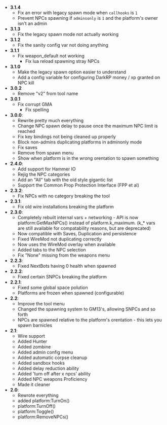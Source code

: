 * __3.1.4__
  - Fix an error with legacy spawn mode when `callhooks` is `1`
  - Prevent NPCs spawning if `adminsonly` is `1` and the platform's owner isn't an admin
* __3.1.3__
  - Fix the legacy spawn mode not actually working
* __3.1.2__
  - Fix the sanity config var not doing anything
* __3.1.1__
  - Fix weapon_default not working
	- Fix lua reload spawning stray NPCs
* __3.1.0__
	- Make the legacy spawn option easier to understand
  - Add a config variable for configuring DarkRP money / xp granted on NPC kill
* __3.0.2__
  - Remove "v2" from tool name
* __3.0.1__
  - Fix corrupt GMA
	- Fix spelling
* __3.0.0__:
  - Rewrite pretty much everything
  - Change NPC spawn delay to pause once the maximum NPC limit is reached
  - Fix key bindings not being cleaned up properly
  - Block non-admins duplicating platforms in adminonly mode
  - Fix saves
  - Remove from spawn menu
  - Show when platform is in the wrong orentation to spawn something
* __2.4.0__:
  - Add support for Hammer IO
  - Rejig the NPC categories
  - Add an "All" tab with the old style gigantic list
  - Support the Common Prop Protection Interface (FPP et al)
* __2.3.2__:
  - Fix NPCs with no category breaking the tool
* __2.3.1__:
  - Fix old wire installations breaking the platform
* __2.3.0__:
  - Completely rebuilt internal vars + networking - API is now platform:GetMaxNPCs() instead of platform.k_maximum.
    (k_* vars are still available for compatability reasons, but are deprecated)
  - Now compatible with Saves, Duplication and persistence
  - Fixed WireMod not duplicating correctly
  - Now uses the WireMod overlay when available
  - Added tabs to the NPC selection
  - Fix "None" missing from the weapons menu
* __2.2.3__:
  - Fixed NextBots having 0 health when spawned
* __2.2.2__:
  - Fixed certain SNPCs breaking the platform
* __2.2.1__:
  - Fixed some global space polution
  - Platforms are frozen when spawned (configurable)
* __2.2__:
  - Improve the tool menu
  - Changed the spawning system to GM13's, allowing SNPCs and so forth
  - NPCs are spawned relative to the platform's orentation - this lets you spawn barnicles
* __2.1__:
  - Wire support
  - Added Hunter
  - Added zombine
  - Added admin config menu
  - Added automatic corpse cleanup
  - Added sandbox hooks
  - Added delay reduction ability
  - Added 'turn off after x npcs' ability
  - Added NPC weapons Proficiency
  - Made it cleaner
* __2.0__:
  - Rewrote everything
  - added platform:TurnOn()
  - platform:TurnOff()
  - platform:Toggle()
  - platform:RemoveNPCs()

